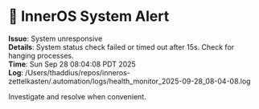 # 🚨 InnerOS System Alert

**Issue**: System unresponsive  
**Details**: System status check failed or timed out after 15s. Check for hanging processes.  
**Time**: Sun Sep 28 08:04:08 PDT 2025  
**Log**: /Users/thaddius/repos/inneros-zettelkasten/.automation/logs/health_monitor_2025-09-28_08-04-08.log

Investigate and resolve when convenient.
